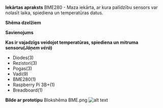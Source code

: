 
**Iekārtas apraksts** 
BME280 - Maza iekārta, ar kura palīdzību sensors var nolasīt laika, spiediena un temperatūras datus.

**Shēma dzelžiem**

**Savienojums**

**Kas ir vajadzīgs veidojot temperatūras, spiediena un mitruma sensoru(*Jāņem vērā*)**
- Diodes(3)
- Rezistori(3)
- Pogas(3)
- Vadi(9)
- BME280(1)
- Raspberry Pi 3B+(1)
- Breadboard(1)

**Bilde ar prototipu**
Blokshēma BME.png
![alt text](http://url/to/img.png)
